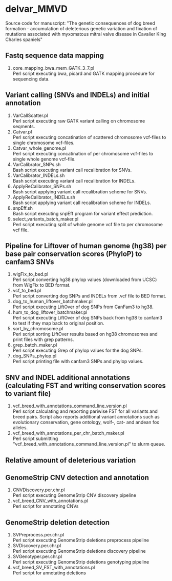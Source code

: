 # delvar_MMVD
Source code for manuscript: "The genetic consequences of dog breed formation - accumulation of deleterious genetic variation and fixation of mutations associated with myxomatous mitral valve disease in Cavalier King Charles spaniels"

## Fastq sequence data mapping
1. core_mapping_bwa_mem_GATK_3_7.pl <br/>
Perl script executing bwa, picard and GATK mapping procedure for sequencing data.

## Variant calling (SNVs and INDELs) and initial annotation
1. VarCallScatter.pl <br/>
Perl script executing raw GATK variant calling on chromosome seqments.
2. Catvar.pl <br/>
Perl script executing concatination of scattered chromosome vcf-files to single chromosome vcf-files. 
3. Catvar_whole_genome.pl <br/>
Perl script executing concatination of per chromosome vcf-files to single whole genome vcf-file.
4. VarCalibrator_SNPs.sh <br/>
Bash script executing variant call recalibration for SNVs.
5. VarCalibrator_INDELs.sh <br/>
Bash script executing variant call recalibration for INDELs.
6. ApplyReCalibrator_SNPs.sh <br/>
Bash script applying variant call recalibration scheme for SNVs.
7. ApplyReCalibrator_INDELs.sh <br/>
Bash script applying variant call recalibration scheme for INDELs.
8. snpEff.sh <br/>
Bash script executing snpEff program for variant effect prediction.
9. select_variants_batch_maker.pl <br/>
Perl script executing split of whole genome vcf file to per chromosome vcf file.

## Pipeline for Liftover of human genome (hg38) per base pair conservation scores (PhyloP) to canfam3 SNVs
1. wigFix_to_bed.pl <br/>
Perl script converting hg38 phylop values (downloaded from UCSC) from WigFix to BED format.
2. vcf_to_bed.pl <br/>
Perl script converting dog SNPs and INDELs from .vcf file to BED format. 
3. dog_to_human_liftover_batchmaker.pl <br/>
Perl script executing LiftOver of dog SNPs from CanFam3 to hg38.
4. hum_to_dog_liftover_batchmaker.pl <br/>
Perl script executing LiftOver of dog SNPs back from hg38 to canfam3 to test if they map back to original position.
5. sort_by_chromosome.pl <br/>
Perl script sorting LiftOver results based on hg38 chromosomes and print files with grep patterns.
6. grep_batch_maker.pl <br/>
Perl script executing Grep of phylop values for the dog SNPs.
7. dog_SNPs_phylop.pl <br/> 
Perl script printing file with canfam3 SNPs and phylop values.

## SNV and INDEL additional annotations (calculating FST and writing conservation scores to variant file)
1. vcf_breed_with_annotations_command_line_version.pl <br/>
Perl script calculating and reporting pariwise FST for all variants and breed pairs. Script also reports additional variant annotations such as evolutionary conservation, gene ontology, wolf-, cat- and andean fox alleles.  
2. vcf_breed_with_annotations_per_chr_batch_maker.pl <br/>
Perl script submitting "vcf_breed_with_annotations_command_line_version.pl" to slurm queue.

## Relative amount of deleterious variation  

## GenomeStrip CNV detection and annotation
1. CNVDiscovery.per.chr.pl <br/>
Perl script executing GenomeStrip CNV discovery pipeline
2. vcf_breed_CNV_with_annotations.pl <br/>
Perl script for annotating CNVs

## GenomeStrip deletion detection
1. SVPreprocess.per.chr.pl <br/>
Perl script executing GenomeStrip deletions preprocess pipeline
2. SVDiscovery.per.chr.pl <br/>
Perl script executing GenomeStrip deletions discovery pipeline
3. SVGenotyper.per.chr.pl <br/>
Perl script executing GenomeStrip deletions genotyping pipeline
4. vcf_breed_SV_FST_with_annotations.pl <br/>
Perl script for annotating deletions
